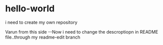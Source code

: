 # hello-world
i need to create my own repository

Varun from this side --Now i need to change the descroptiopn in README file..through my readme-edit branch
